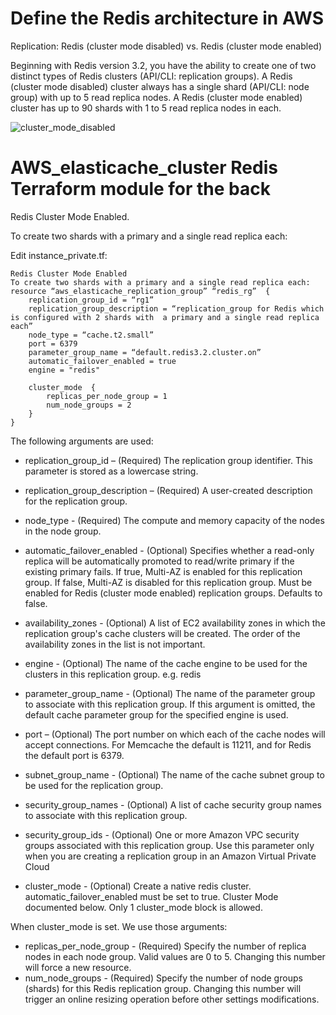 # Define the Redis architecture in AWS

Replication: Redis (cluster mode disabled) vs. Redis (cluster mode enabled)

Beginning with Redis version 3.2, you have the ability to create one of two distinct types of Redis clusters (API/CLI: replication groups). A Redis (cluster mode disabled) cluster always has a single shard (API/CLI: node group) with up to 5 read replica nodes. A Redis (cluster mode enabled) cluster has up to 90 shards with 1 to 5 read replica nodes in each.



![cluster_mode_disabled](https://docs.aws.amazon.com/AmazonElastiCache/latest/red-ug/images/ElastiCache-NodeGroups.png)



# AWS_elasticache_cluster Redis Terraform module for the back

Redis Cluster Mode Enabled.

To create two shards with a primary and a single read replica each:

Edit instance_private.tf:
```console
Redis Cluster Mode Enabled
To create two shards with a primary and a single read replica each:
resource “aws_elasticache_replication_group” “redis_rg”  {
    replication_group_id = “rg1”
    replication_group_description = “replication_group for Redis which is configured with 2 shards with  a primary and a single read replica each”
    node_type = “cache.t2.small”
    port = 6379
    parameter_group_name = “default.redis3.2.cluster.on”
    automatic_failover_enabled = true
    engine = "redis"

    cluster_mode  {
        replicas_per_node_group = 1
        num_node_groups = 2
    }
}
```


The following arguments are used:
- replication_group_id – (Required) The replication group identifier. This parameter is stored as a lowercase string.
- replication_group_description – (Required) A user-created description for the replication group.
- node_type - (Required) The compute and memory capacity of the nodes in the node group.
- automatic_failover_enabled - (Optional) Specifies whether a read-only replica will be automatically promoted to read/write primary if the existing primary fails. If true, Multi-AZ is enabled for this replication group. If false, Multi-AZ is disabled for this replication group. Must be enabled for Redis (cluster mode enabled) replication groups. Defaults to false.

- availability_zones - (Optional) A list of EC2 availability zones in which the replication group's cache clusters will be created. The order of the availability zones in the list is not important.
- engine - (Optional) The name of the cache engine to be used for the clusters in this replication group. e.g. redis
- parameter_group_name - (Optional) The name of the parameter group to associate with this replication group. If this argument is omitted, the default cache parameter group for the specified engine is used.
- port – (Optional) The port number on which each of the cache nodes will accept connections. For Memcache the default is 11211, and for Redis the default port is 6379.
- subnet_group_name - (Optional) The name of the cache subnet group to be used for the replication group.
- security_group_names - (Optional) A list of cache security group names to associate with this replication group.
- security_group_ids - (Optional) One or more Amazon VPC security groups associated with this replication group. Use this parameter only when you are creating a replication group in an Amazon Virtual Private Cloud
- cluster_mode - (Optional) Create a native redis cluster. automatic_failover_enabled must be set to true. Cluster Mode documented below. Only 1 cluster_mode block is allowed.


When cluster_mode is set. We use those arguments:
- replicas_per_node_group - (Required) Specify the number of replica nodes in each node group. Valid values are 0 to 5. Changing this number will force a new resource.
- num_node_groups - (Required) Specify the number of node groups (shards) for this Redis replication group. Changing this number will trigger an online resizing operation before other settings modifications.
